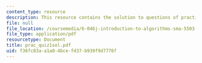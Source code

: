 ```yaml
---
content_type: resource
description: This resource contains the solution to questions of practice quiz 1.
file: null
file_location: /coursemedia/6-046j-introduction-to-algorithms-sma-5503-fall-2005/f36fc83aa1a04bcefd37b939f9d7776f_prac_quiz1sol.pdf
file_type: application/pdf
resourcetype: Document
title: prac_quiz1sol.pdf
uid: f36fc83a-a1a0-4bce-fd37-b939f9d7776f
---
```

